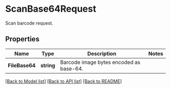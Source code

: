 # ScanBase64Request

Scan barcode request.

## Properties

Name | Type | Description | Notes
---- | ---- | ----------- | -----
**FileBase64** | **string** | Barcode image bytes encoded as base-64. |

[[Back to Model list]](../README.md#documentation-for-models) [[Back to API list]](../README.md#documentation-for-api-endpoints) [[Back to README]](../README.md)
